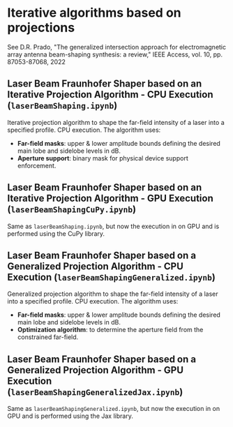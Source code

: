 # Iterative algorithms based on projections

See D.R. Prado, "The generalized intersection approach for electromagnetic array antenna beam-shaping synthesis: a review," IEEE Access, vol. 10, pp. 87053-87068, 2022

## Laser Beam Fraunhofer Shaper based on an Iterative Projection Algorithm - CPU Execution (`laserBeamShaping.ipynb`)

Iterative projection algorithm to shape the far-field intensity of a laser into a specified profile. CPU execution. The algorithm uses:

- **Far-field masks**: upper & lower amplitude bounds defining the desired main lobe and sidelobe levels in dB.
- **Aperture support**: binary mask for physical device support enforcement.

## Laser Beam Fraunhofer Shaper based on an Iterative Projection Algorithm - GPU Execution (`laserBeamShapingCuPy.ipynb`)

Same as `laserBeamShaping.ipynb`, but now the execution in on GPU and is performed using the CuPy library.

## Laser Beam Fraunhofer Shaper based on a Generalized Projection Algorithm - CPU Execution (`laserBeamShapingGeneralized.ipynb`)

Generalized projection algorithm to shape the far-field intensity of a laser into a specified profile. CPU execution. The algorithm uses:

- **Far-field masks**: upper & lower amplitude bounds defining the desired main lobe and sidelobe levels in dB.
- **Optimization algorithm**: to determine the aperture field from the constrained far-field.

## Laser Beam Fraunhofer Shaper based on a Generalized Projection Algorithm - GPU Execution (`laserBeamShapingGeneralizedJax.ipynb`)

Same as `laserBeamShapingGeneralized.ipynb`, but now the execution in on GPU and is performed using the Jax library.
